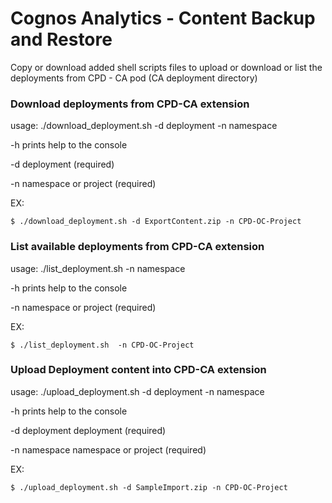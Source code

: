 # Cognos Analytics - Content Backup and Restore 

Copy or download added shell scripts files to upload or download or list the deployments from   CPD - CA pod (CA deployment directory)


### Download deployments from CPD-CA extension 
usage: ./download_deployment.sh -d deployment -n namespace

-h prints help to the console

-d deployment  (required)

-n namespace  or project (required)

EX:
```
$ ./download_deployment.sh -d ExportContent.zip -n CPD-OC-Project
```

### List available deployments from CPD-CA extension
usage: ./list_deployment.sh  -n namespace

-h prints help to the console

-n namespace or project (required)

EX:
```
$ ./list_deployment.sh  -n CPD-OC-Project
```

### Upload Deployment content into CPD-CA extension
usage: ./upload_deployment.sh -d deployment -n namespace

-h prints help to the console

-d deployment deployment (required)

-n namespace namespace or project (required)

EX:
```
$ ./upload_deployment.sh -d SampleImport.zip -n CPD-OC-Project
```




